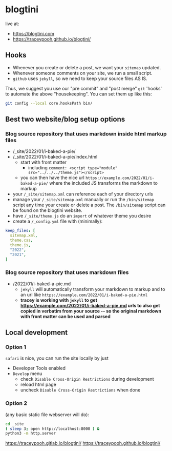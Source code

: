 # blogtini

live at:
- https://blogtini.com
- https://traceypooh.github.io/blogtini/

## Hooks
- Whenever you create or delete a post, we want your `sitemap` updated.
- Whenever someone comments on your site, we run a small script.
- `github` uses `jekyll`, so we need to keep your source files AS IS.

Thus, we suggest you use our "pre commit" and "post merge" `git` 'hooks' to automate the above "housekeeping".  You can set them up like this:
```sh
git config --local core.hooksPath bin/
```

## Best two website/blog setup options
### Blog source repository that uses markdown inside html markup files
- /_site/2022/01/i-baked-a-pie/
- /_site/2022/01/i-baked-a-pie/index.html
  - start with front matter
    - including `comment: <script type="module" src="../../../theme.js"></script>`
  - you can then have the nice url `https://example.com/2022/01/i-baked-a-pie/` where the included JS transforms the markdown to markup
- your `/_site/sitemap.xml` can reference each of your directory urls
- manage your `/_site/sitemap.xml` manually or run the `/bin/sitemap` script any time your create or delete a post.  The `/bin/sitemap` script can be found on the blogtini website.
- have `/_site/theme.js` do an `import` of whatever theme you desire
- create a `/_config.yml` file with (minimally):
```yml
keep_files: [
  sitemap.xml,
  theme.css,
  theme.js,
  "2022",
  "2021",
]
```

### Blog source repository that uses markdown files
- /2022/01/i-baked-a-pie.md
  - `jekyll` will automatically transform your markdown to markup and to an url like `https://example.com/2022/01/i-baked-a-pie.html`
  - **tracey is working with `jekyll` to get https://example.com/2022/01/i-baked-a-pie.md urls to also get copied in verbatim from your source -- so the original markdown with front matter can be used and parsed**



## Local development
### Option 1
`safari` is nice, you can run the site locally by just
- Developer Tools enabled
- `Develop` menu
  - check `Disable Cross-Origin Restrictions` during development
  - reload html page
  - uncheck `Disable Cross-Origin Restrictions` when done

### Option 2
(any basic static file webserver will do):
```bash
cd _site
( sleep 3; open http://localhost:8000 ) &
python3 -m http.server
```

https://traceypooh.gitlab.io/blogtini/
https://traceypooh.github.io/blogtini/
